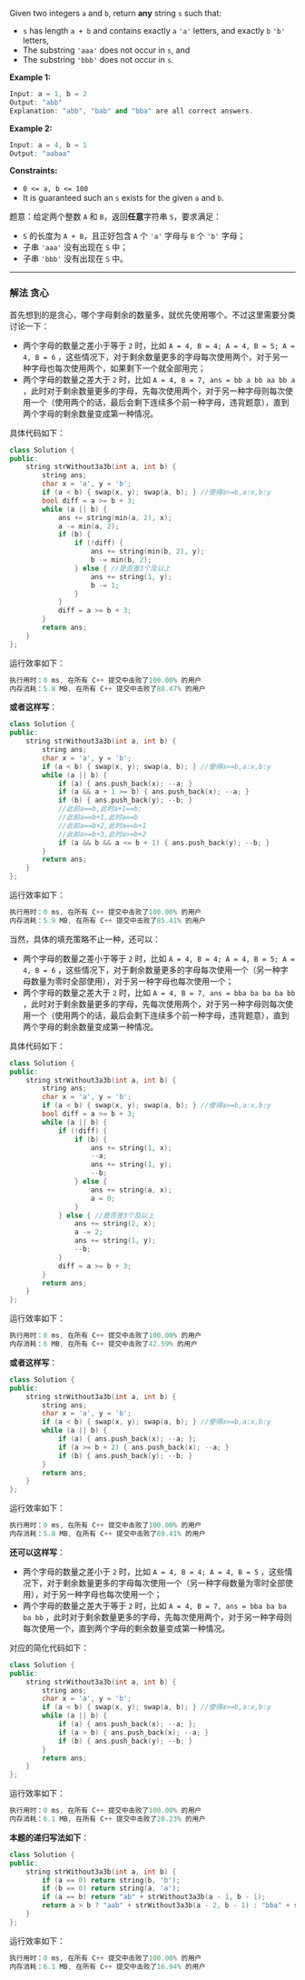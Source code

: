 <p>Given two integers <code>a</code> and <code>b</code>, return <strong>any</strong> string <code>s</code> such that:</p>

<ul>
	<li><code>s</code> has length <code>a + b</code> and contains exactly <code>a</code> <code>'a'</code> letters, and exactly <code>b</code> <code>'b'</code> letters,</li>
	<li>The substring <code>'aaa'</code> does not occur in <code>s</code>, and</li>
	<li>The substring <code>'bbb'</code> does not occur in <code>s</code>.</li>
</ul>

 
<p><strong>Example 1:</strong></p>

```cpp
Input: a = 1, b = 2
Output: "abb"
Explanation: "abb", "bab" and "bba" are all correct answers.
```
 
<p><strong>Example 2:</strong></p>

```cpp
Input: a = 4, b = 1
Output: "aabaa"
```

 
<p><strong>Constraints:</strong></p>

<ul>
	<li><code>0 &lt;= a, b &lt;= 100</code></li>
	<li>It is guaranteed such an <code>s</code> exists for the given <code>a</code> and <code>b</code>.</li>
</ul>



题意：给定两个整数&nbsp;<code>A</code>&nbsp;和&nbsp;<code>B</code>，返回<strong>任意</strong>字符串 <code>S</code>，要求满足：
<ul>
	<li><code>S</code> 的长度为&nbsp;<code>A + B</code>，且正好包含&nbsp;<code>A</code>&nbsp;个 <code>'a'</code>&nbsp;字母与&nbsp;<code>B</code>&nbsp;个 <code>'b'</code>&nbsp;字母；</li>
	<li>子串&nbsp;<code>'aaa'</code>&nbsp;没有出现在&nbsp;<code>S</code>&nbsp;中；</li>
	<li>子串&nbsp;<code>'bbb'</code> 没有出现在&nbsp;<code>S</code>&nbsp;中。</li>
</ul>

---
### 解法 贪心
首先想到的是贪心，哪个字母剩余的数量多，就优先使用哪个。不过这里需要分类讨论一下：
- 两个字母的数量之差小于等于 `2` 时，比如 `A = 4, B = 4; A = 4, B = 5; A = 4, B = 6` ，这些情况下，对于剩余数量更多的字母每次使用两个，对于另一种字母也每次使用两个，如果剩下一个就全部用完；
- 两个字母的数量之差大于 `2` 时，比如 `A = 4, B = 7, ans = bb a bb aa bb a` ，此时对于剩余数量更多的字母，先每次使用两个，对于另一种字母则每次使用一个（使用两个的话，最后会剩下连续多个前一种字母，违背题意），直到两个字母的剩余数量变成第一种情况。

具体代码如下：
```cpp
class Solution {
public:
    string strWithout3a3b(int a, int b) {
        string ans;
        char x = 'a', y = 'b';
        if (a < b) { swap(x, y); swap(a, b); } //使得a>=b,a:x,b:y
        bool diff = a >= b + 3; 
        while (a || b) { 
            ans += string(min(a, 2), x);
            a -= min(a, 2);
            if (b) {
                if (!diff) { 
                    ans += string(min(b, 2), y);
                    b -= min(b, 2);
                } else { //是否差3个及以上
                    ans += string(1, y);
                    b -= 1;
                }
            } 
            diff = a >= b + 3;
        }
        return ans;
    }
};
```
运行效率如下：
```cpp
执行用时：0 ms, 在所有 C++ 提交中击败了100.00% 的用户
内存消耗：5.8 MB, 在所有 C++ 提交中击败了88.47% 的用户
```
**或者这样写**：
```cpp
class Solution {
public:
    string strWithout3a3b(int a, int b) {
        string ans;
        char x = 'a', y = 'b';
        if (a < b) { swap(x, y); swap(a, b); } //使得a>=b,a:x,b:y 
        while (a || b) { 
            if (a) { ans.push_back(x); --a; }
            if (a && a + 1 >= b) { ans.push_back(x); --a; }
            if (b) { ans.push_back(y); --b; }
            //此前a==b,此时a+1==b;
            //此前a==b+1,此时a==b
            //此前a==b+2,此时a==b+1
            //此前a>=b+3,此时a>=b+2 
            if (a && b && a <= b + 1) { ans.push_back(y); --b; }
        }
        return ans;
    }
};
```
运行效率如下：
```cpp
执行用时：0 ms, 在所有 C++ 提交中击败了100.00% 的用户
内存消耗：5.9 MB, 在所有 C++ 提交中击败了85.41% 的用户
```
当然，具体的填充策略不止一种，还可以：
- 两个字母的数量之差小于等于 `2` 时，比如 `A = 4, B = 4; A = 4, B = 5; A = 4, B = 6` ，这些情况下，对于剩余数量更多的字母每次使用一个（另一种字母数量为零时全部使用），对于另一种字母也每次使用一个；
- 两个字母的数量之差大于 `2` 时，比如 `A = 4, B = 7, ans = bba ba ba ba bb` ，此时对于剩余数量更多的字母，先每次使用两个，对于另一种字母则每次使用一个（使用两个的话，最后会剩下连续多个前一种字母，违背题意），直到两个字母的剩余数量变成第一种情况。

具体代码如下：
```cpp
class Solution {
public:
    string strWithout3a3b(int a, int b) {
        string ans;
        char x = 'a', y = 'b';
        if (a < b) { swap(x, y); swap(a, b); } //使得a>=b,a:x,b:y
        bool diff = a >= b + 3; 
        while (a || b) { 
            if (!diff) {  
                if (b) {
                    ans += string(1, x);
                    --a;
                    ans += string(1, y);
                    --b; 
                } else {
                    ans += string(a, x);
                    a = 0;
                } 
            } else { //是否差3个及以上
                ans += string(2, x);
                a -= 2;
                ans += string(1, y);
                --b;
            }
            diff = a >= b + 3;
        }
        return ans;
    }
};
```
运行效率如下：
```cpp
执行用时：0 ms, 在所有 C++ 提交中击败了100.00% 的用户
内存消耗：6 MB, 在所有 C++ 提交中击败了42.59% 的用户
```
**或者这样写**：
```cpp
class Solution {
public:
    string strWithout3a3b(int a, int b) {
        string ans;
        char x = 'a', y = 'b';
        if (a < b) { swap(x, y); swap(a, b); } //使得a>=b,a:x,b:y
        while (a || b) { 
            if (a) { ans.push_back(x); --a; };
            if (a >= b + 2) { ans.push_back(x); --a; }
            if (b) { ans.push_back(y); --b; }
        }
        return ans;
    }
};
```
运行效率如下：
```cpp
执行用时：0 ms, 在所有 C++ 提交中击败了100.00% 的用户
内存消耗：5.8 MB, 在所有 C++ 提交中击败了89.41% 的用户
```
**还可以这样写**： 
- 两个字母的数量之差小于 `2` 时，比如 `A = 4, B = 4; A = 4, B = 5` ，这些情况下，对于剩余数量更多的字母每次使用一个（另一种字母数量为零时全部使用），对于另一种字母也每次使用一个；
- 两个字母的数量之差大于等于 `2` 时，比如 `A = 4, B = 7, ans = bba ba ba ba bb` ，此时对于剩余数量更多的字母，先每次使用两个，对于另一种字母则每次使用一个，直到两个字母的剩余数量变成第一种情况。

对应的简化代码如下：
```cpp
class Solution {
public:
    string strWithout3a3b(int a, int b) {
        string ans;
        char x = 'a', y = 'b';
        if (a < b) { swap(x, y); swap(a, b); } //使得a>=b,a:x,b:y
        while (a || b) { 
            if (a) { ans.push_back(x); --a; }; 
            if (a > b) { ans.push_back(x); --a; }           
            if (b) { ans.push_back(y); --b; } 
        }
        return ans;
    }
}; 
```
运行效率如下：
```cpp
执行用时：0 ms, 在所有 C++ 提交中击败了100.00% 的用户
内存消耗：6.1 MB, 在所有 C++ 提交中击败了20.23% 的用户
```
**本题的递归写法如下**：
```cpp
class Solution {
public:
    string strWithout3a3b(int a, int b) {
        if (a == 0) return string(b, 'b');
        if (b == 0) return string(a, 'a');
        if (a == b) return "ab" + strWithout3a3b(a - 1, b - 1);
        return a > b ? "aab" + strWithout3a3b(a - 2, b - 1) : "bba" + strWithout3a3b(a - 1, b - 2);
    }
}; 
```
运行效率如下：
```cpp
执行用时：0 ms, 在所有 C++ 提交中击败了100.00% 的用户
内存消耗：6.1 MB, 在所有 C++ 提交中击败了16.94% 的用户
```
